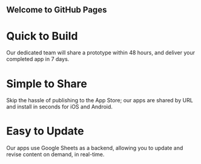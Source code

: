 ## Welcome to GitHub Pages

# Quick to Build
Our dedicated team will share a prototype within 48 hours, and deliver your completed app in 7 days.

# Simple to Share
Skip the hassle of publishing to the App Store; our apps are shared by URL and install in seconds for iOS and Android.

# Easy to Update
Our apps use Google Sheets as a backend, allowing you to update and revise content on demand, in real-time.
